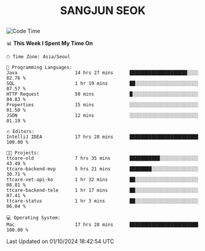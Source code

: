 <h1>
 <p align="center">
   SANGJUN SEOK
 </p>
</h1>

<!--START_SECTION:waka-->
![Code Time](http://img.shields.io/badge/Code%20Time-3%2C811%20hrs%2011%20mins-blue)

📊 **This Week I Spent My Time On** 

```text
🕑︎ Time Zone: Asia/Seoul

💬 Programming Languages: 
Java                     14 hrs 27 mins      █████████████████████░░░░   82.76 % 
SQL                      1 hr 19 mins        ██░░░░░░░░░░░░░░░░░░░░░░░   07.57 % 
HTTP Request             50 mins             █░░░░░░░░░░░░░░░░░░░░░░░░   04.83 % 
Properties               15 mins             ░░░░░░░░░░░░░░░░░░░░░░░░░   01.50 % 
JSON                     12 mins             ░░░░░░░░░░░░░░░░░░░░░░░░░   01.19 % 

🔥 Editors: 
IntelliJ IDEA            17 hrs 28 mins      █████████████████████████   100.00 % 

🐱‍💻 Projects: 
ttcare-old               7 hrs 35 mins       ███████████░░░░░░░░░░░░░░   43.49 % 
ttcare-backend-mvp       5 hrs 21 mins       ████████░░░░░░░░░░░░░░░░░   30.71 % 
ttcare-vet-api-ko        1 hr 32 mins        ██░░░░░░░░░░░░░░░░░░░░░░░   08.81 % 
ttcare-backend-tele      1 hr 17 mins        ██░░░░░░░░░░░░░░░░░░░░░░░   07.41 % 
ttcare-status            1 hr 3 mins         ██░░░░░░░░░░░░░░░░░░░░░░░   06.04 % 

💻 Operating System: 
Mac                      17 hrs 28 mins      █████████████████████████   100.00 % 
```


 Last Updated on 01/10/2024 18:42:54 UTC
<!--END_SECTION:waka-->
